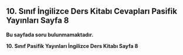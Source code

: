 ## 10. Sınıf İngilizce Ders Kitabı Cevapları Pasifik Yayınları Sayfa 8

**Bu sayfada soru bulunmamaktadır.**

**10. Sınıf Pasifik Yayınları İngilizce Ders Kitabı Sayfa 8**